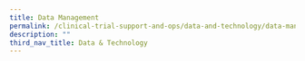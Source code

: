 ```yaml
---
title: Data Management
permalink: /clinical-trial-support-and-ops/data-and-technology/data-management/
description: ""
third_nav_title: Data & Technology
---
```

